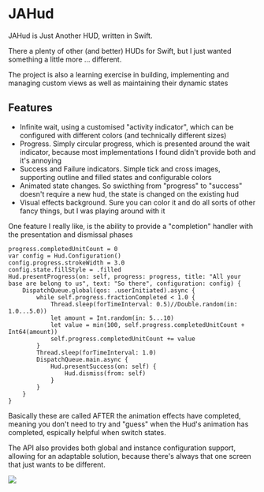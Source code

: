 # JAHud

JAHud is Just Another HUD, written in Swift.

There a plenty of other (and better) HUDs for Swift, but I just wanted something a little more ... different.

The project is also a learning exercise in building, implementing and managing custom views as well as maintaining their dynamic states

## Features

- Infinite wait, using a customised "activity indicator", which can be configured with different colors (and technically different sizes)
- Progress. Simply circular progress, which is presented around the wait indicator, because most implementations I found didn't provide both and it's annoying
- Success and Failure indicators.  Simple tick and cross images, supporting outline and filled states and configurable colors
- Animated state changes.  So swicthing from "progress" to "success" doesn't require a new hud, the state is changed on the existing hud
- Visual effects background.  Sure you can color it and do all sorts of other fancy things, but I was playing around with it

One feature I really like, is the ability to provide a "completion" handler with the presentation and dismissal phases

~~~~
progress.completedUnitCount = 0
var config = Hud.Configuration()
config.progress.strokeWidth = 3.0
config.state.fillStyle = .filled
Hud.presentProgress(on: self, progress: progress, title: "All your base are belong to us", text: "So there", configuration: config) {
	DispatchQueue.global(qos: .userInitiated).async {
		while self.progress.fractionCompleted < 1.0 {
			Thread.sleep(forTimeInterval: 0.5)//Double.random(in: 1.0...5.0))
			let amount = Int.random(in: 5...10)
			let value = min(100, self.progress.completedUnitCount + Int64(amount))
			self.progress.completedUnitCount += value
		}
		Thread.sleep(forTimeInterval: 1.0)
		DispatchQueue.main.async {
			Hud.presentSuccess(on: self) {
				Hud.dismiss(from: self)
			}
		}
	}
}
~~~~

Basically these are called AFTER the animation effects have completed, meaning you don't need to try and "guess" when the Hud's animation has completed, espically helpful when switch states.

The API also provides both global and instance configuration support, allowing for an adaptable solution, because there's always that one screen that just wants to be different.

![](Snapshots/Snapshot.gif)
